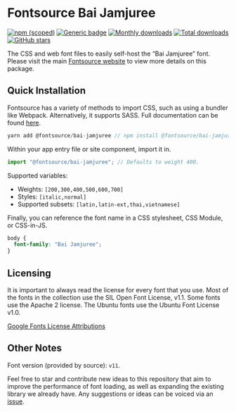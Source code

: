 # Fontsource Bai Jamjuree

[![npm (scoped)](https://img.shields.io/npm/v/@fontsource/bai-jamjuree?color=brightgreen)](https://www.npmjs.com/package/@fontsource/bai-jamjuree) [![Generic badge](https://img.shields.io/badge/fontsource-passing-brightgreen)](https://github.com/fontsource/fontsource) [![Monthly downloads](https://badgen.net/npm/dm/@fontsource/bai-jamjuree)](https://github.com/fontsource/fontsource) [![Total downloads](https://badgen.net/npm/dt/@fontsource/bai-jamjuree)](https://github.com/fontsource/fontsource) [![GitHub stars](https://img.shields.io/github/stars/fontsource/fontsource.svg?style=social&label=Star)](https://github.com/fontsource/fontsource/stargazers)

The CSS and web font files to easily self-host the “Bai Jamjuree” font. Please visit the main [Fontsource website](https://fontsource.org/fonts/bai-jamjuree) to view more details on this package.

## Quick Installation

Fontsource has a variety of methods to import CSS, such as using a bundler like Webpack. Alternatively, it supports SASS. Full documentation can be found [here](https://fontsource.org/docs/introduction).

```javascript
yarn add @fontsource/bai-jamjuree // npm install @fontsource/bai-jamjuree
```

Within your app entry file or site component, import it in.

```javascript
import "@fontsource/bai-jamjuree"; // Defaults to weight 400.
```

Supported variables:

- Weights: `[200,300,400,500,600,700]`
- Styles: `[italic,normal]`
- Supported subsets: `[latin,latin-ext,thai,vietnamese]`

Finally, you can reference the font name in a CSS stylesheet, CSS Module, or CSS-in-JS.

```css
body {
  font-family: "Bai Jamjuree";
}
```

## Licensing

It is important to always read the license for every font that you use.
Most of the fonts in the collection use the SIL Open Font License, v1.1. Some fonts use the Apache 2 license. The Ubuntu fonts use the Ubuntu Font License v1.0.

[Google Fonts License Attributions](https://fonts.google.com/attribution)

## Other Notes

Font version (provided by source): `v11`.

Feel free to star and contribute new ideas to this repository that aim to improve the performance of font loading, as well as expanding the existing library we already have. Any suggestions or ideas can be voiced via an [issue](https://github.com/fontsource/fontsource/issues).
